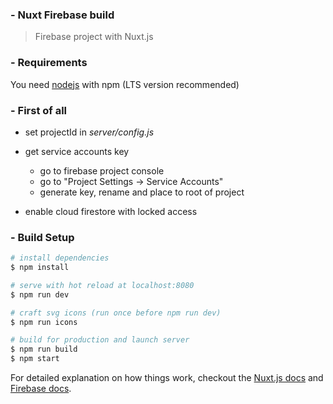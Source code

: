 ### - Nuxt Firebase build

> Firebase project with Nuxt.js

### - Requirements

You need [nodejs](https://nodejs.org/en/) with npm (LTS version recommended)

### - First of all

- set projectId in *server/config.js*


- get service accounts key
  - go to firebase project console
  - go to "Project Settings -> Service Accounts"
  - generate key, rename and place to root of project


- enable cloud firestore with locked access

### - Build Setup

``` bash
# install dependencies
$ npm install

# serve with hot reload at localhost:8080
$ npm run dev

# craft svg icons (run once before npm run dev)
$ npm run icons

# build for production and launch server
$ npm run build
$ npm start
```

For detailed explanation on how things work, checkout the [Nuxt.js docs](https://nuxtjs.org/guide) and [Firebase docs](https://firebase.google.com/docs/web/setup).
